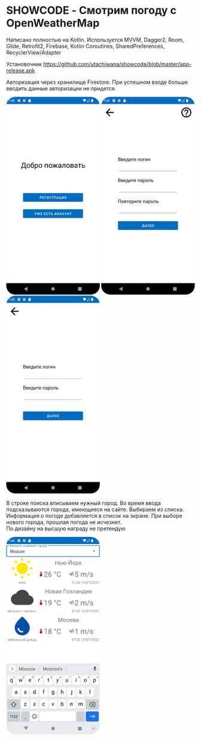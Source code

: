 # SHOWCODE - Смотрим погоду с OpenWeatherMap

Написано полностью на Kotlin. Используется MVVM, Dagger2, Room, Glide, Retrofit2, Firebase, Kotlin Coroutines, SharedPreferences, RecyclerView/Adapter
</br>

Установочник https://github.com/utachiwana/showcode/blob/master/app-release.apk

Авторизация через хранилище Firestore. При успешном входе больше вводить данные авторизации не придется.
</br>

<img src="https://github.com/utachiwana/showcode/blob/master/readme/start.png" width="250"> <img src="https://github.com/utachiwana/showcode/blob/master/readme/registration.png" width="250">
<img src="https://github.com/utachiwana/showcode/blob/master/readme/auth.png" width="250">

В строке поиска вписываем нужный город. Во время ввода подсказываются города, имеющиеся на сайте. Выбираем из списка. 
Информация о погоде добавляется в список на экране. При выборе нового города, прошлая погода не исчезнет.
</br>
По дизайну на высшую награду не претендую

<img src="https://github.com/utachiwana/showcode/blob/master/readme/weather.png" width="250">
